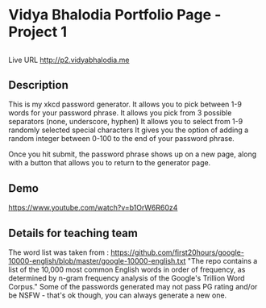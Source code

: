 # Vidya Bhalodia Portfolio Page - Project 1
## 
Live URL
<http://p2.vidyabhalodia.me>

## Description
This is my xkcd password generator.
It allows you to pick between 1-9 words for your password phrase.
It allows you pick from 3 possible separators (none, underscore, hyphen)
It allows you to select from 1-9 randomly selected special characters
It gives you the option of adding a random integer between 0-100 to the end of your password phrase.

Once you hit submit, the password phrase shows up on a new page, along with a button that allows you to return to the generator page.

## Demo 
https://www.youtube.com/watch?v=b1OrW6R60z4

## Details for teaching team

The word list was taken from : https://github.com/first20hours/google-10000-english/blob/master/google-10000-english.txt
"The repo contains a list of the 10,000 most common English words in order of frequency, as determined by n-gram frequency analysis of the Google's Trillion Word Corpus."
Some of the passwords generated may not pass PG rating and/or be NSFW - that's ok though, you can always generate a new one.  
